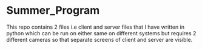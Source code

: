 # Summer_Program
This repo contains 2 files i.e client and server files that I have written in python which can be run on either same on different systems but requires 2 different cameras so that separate screens of client and server are visible.
